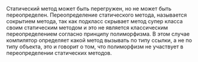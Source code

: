 Статический метод может быть перегружен, но не может быть переопределен. Переопределение статического метода, называется сокрытием метода, так как подкласс скрывает метод супер класса своим статическим методом и это не является классическим переопределением согласно принципу полиморфизма.  В этом случае компилятор определяет какой метод вызывать по типу ссылки, а не по типу объекта, это и говорит о том, что полиморфизм не участвует в переопределении статических методов. 